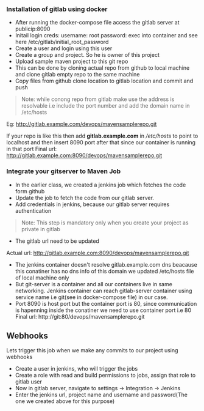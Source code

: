 ### Installation of gitlab using docker
* After running the docker-compose file access the gitlab server at publicip:8090
* Initail login creds:
username: root
password: exec into container and see here /etc/gitlab/initial_root_password
* Create a user and login using this user
* Create a group and project. So he is owner of this project
* Upload sample maven project to this git repo
* This can be done by cloning actual repo from github to local machine and clone gitlab empty repo to the same machine
* Copy files from github clone location to gitlab location and commit and push

>Note: while conong repo from gitlab make use the address is resolvable i.e include the port number and add the domain name in /etc/hosts

Eg: http://gitlab.example.com/devops/mavensamplerepo.git

If your repo is like this then add **gitlab.example.com** in */etc/hosts* to point to localhost and then insert 8090 port after that since our container is running in that port
Final url: http://gitlab.example.com:8090/devops/mavensamplerepo.git

### Integrate your gitserver to Maven Job
* In the earlier class, we created a jenkins job which fetches the code form github
* Update the job to fetch the code from our gitlab server.
* Add credentials in jenkins, because our gitlab server requires authentication
> Note: This step is mandatory only when you create your project as private in gitlab
* The gitlab url need to be updated 

Actual url: http://gitlab.example.com:8090/devops/mavensamplerepo.git
* The jenkins container doesn't resolve gitlab.example.com dns beacause this conatiner has no dns info of this domain we updated /etc/hosts file of local machine only
* But git-server is a container and all our containers live in same networking. Jenkins container can reach gitlab-server container using service name i.e git(see in docker-compose file) in our case.
* Port 8090 is host port but the container port is 80, since communication is hapenning inside the conatiner we need to use container port i.e 80
Final url: http://git:80/devops/mavensamplerepo.git

## Webhooks
Lets trigger this job when we make any commits to our project using webhooks

* Create a user in jenkins, who will trigger the jobs
* Create a role with read and build permissions to jobs, assign that role to gitlab user
* Now in gitlab server, navigate to settings -> Integration -> Jenkins
* Enter the jenkins url, project name and username and password(The one we created above for this purpose)
